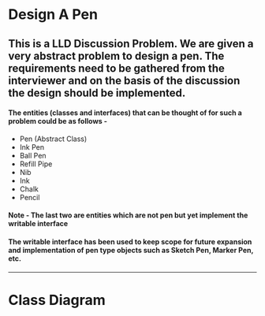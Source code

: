 # Design A Pen

## This is a LLD Discussion Problem. We are given a very abstract problem to design a pen. The requirements need to be gathered from the interviewer and on the basis of the discussion the design should be implemented.

#### The entities (classes and interfaces) that can be thought of for such a problem could be as follows - 

- Pen (Abstract Class)
- Ink Pen
- Ball Pen
- Refill Pipe
- Nib
- Ink
- Chalk
- Pencil

#### Note - The last two are entities which are not pen but yet implement the writable interface

#### The writable interface has been used to keep scope for future expansion and implementation of pen type objects such as Sketch Pen, Marker Pen, etc.

---
# Class Diagram
